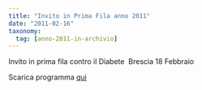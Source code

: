 ```yaml
---
title: "Invito in Prima Fila anno 2011"
date: "2011-02-16"
taxonomy: 
  tag: [anno-2011-in-archivio]
---
```


Invito in prima fila contro il Diabete  Brescia 18 Febbraio

Scarica programma [qui](http://198.211.122.197/diabetwp/wordpress/wp-content/uploads/2011/02/invitobrescia.pdf)
